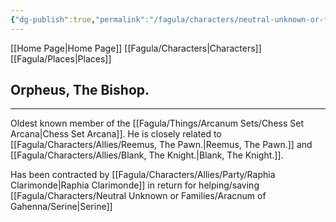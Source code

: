 ```yaml
---
{"dg-publish":true,"permalink":"/fagula/characters/neutral-unknown-or-families/aracnum-of-gahenna/orpheus-the-bishop/"}
---
```


[[Home Page\|Home Page]]
[[Fagula/Characters\|Characters]]
[[Fagula/Places\|Places]]

Orpheus, The Bishop.
--
___
Oldest known member of the [[Fagula/Things/Arcanum Sets/Chess Set Arcana\|Chess Set Arcana]]. He is closely related to [[Fagula/Characters/Allies/Reemus, The Pawn.\|Reemus, The Pawn.]] and [[Fagula/Characters/Allies/Blank, The Knight.\|Blank, The Knight.]].

Has been contracted by [[Fagula/Characters/Allies/Party/Raphia Clarimonde\|Raphia Clarimonde]] in return for helping/saving [[Fagula/Characters/Neutral Unknown or Families/Aracnum of Gahenna/Serine\|Serine]]
